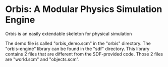 # Orbis: A Modular Physics Simulation Engine

Orbis is an easily extendable skeleton for physical simulation

The demo file is called "orbis_demo.scm" in the "orbis" directory. The "orbis-engine" library can be found in the "sdf" directory. This library contains 2 files that are different from the SDF-provided code. Those 2 files are "world.scm" and "objects.scm". 

